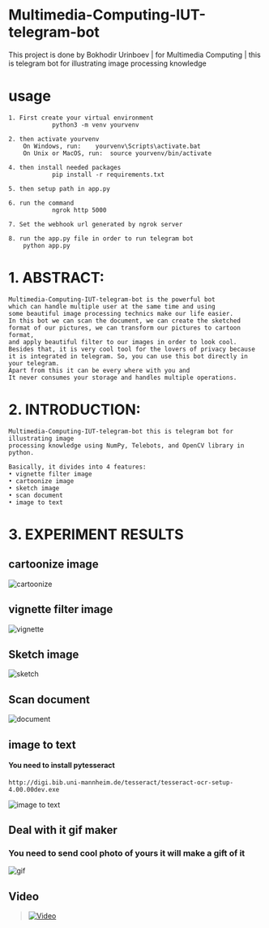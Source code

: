 # Multimedia-Computing-IUT-telegram-bot
This project is done by Bokhodir Urinboev |   for Multimedia Computing  | this is telegram bot for illustrating image processing knowledge  

# usage
```
1. First create your virtual environment
			python3 -m venv yourvenv

2. then activate yourvenv
	On Windows, run:  	yourvenv\Scripts\activate.bat
	On Unix or MacOS, run: 	source yourvenv/bin/activate

4. then install needed packages
			pip install -r requirements.txt

5. then setup path in app.py 

6. run the command  
			ngrok http 5000

7. Set the webhook url generated by ngrok server
 
8. run the app.py file in order to run telegram bot
	python app.py
```



# 1. ABSTRACT:
```
Multimedia-Computing-IUT-telegram-bot is the powerful bot 
which can handle multiple user at the same time and using 
some beautiful image processing technics make our life easier. 
In this bot we can scan the document, we can create the sketched 
format of our pictures, we can transform our pictures to cartoon format, 
and apply beautiful filter to our images in order to look cool. 
Besides that, it is very cool tool for the lovers of privacy because 
it is integrated in telegram. So, you can use this bot directly in your telegram. 
Apart from this it can be every where with you and 
It never consumes your storage and handles multiple operations.
```


# 2. INTRODUCTION:
```
Multimedia-Computing-IUT-telegram-bot this is telegram bot for illustrating image
processing knowledge using NumPy, Telebots, and OpenCV library in python.
```

```
Basically, it divides into 4 features:
• vignette filter image
• cartoonize image
• sketch image
• scan document
• image to text
```

# 3. EXPERIMENT RESULTS

## cartoonize image

![cartoonize](https://user-images.githubusercontent.com/40819423/82634756-0b3e4580-9c18-11ea-9dcf-e65d697338e4.jpg)


## vignette filter image
![vignette](https://user-images.githubusercontent.com/40819423/82634947-81db4300-9c18-11ea-9424-c86c1029dc3e.jpg)



## Sketch image

![sketch](https://user-images.githubusercontent.com/40819423/82634989-9ae3f400-9c18-11ea-888a-0c0bb900001e.jpg)



## Scan document
![document](https://user-images.githubusercontent.com/40819423/82635018-ad5e2d80-9c18-11ea-9351-d12555e6435e.jpg)

## image to text
#### You need to install pytesseract 
```
http://digi.bib.uni-mannheim.de/tesseract/tesseract-ocr-setup-4.00.00dev.exe
```
![image to text](https://user-images.githubusercontent.com/40819423/82929603-6025e700-9f9d-11ea-8922-31059a875f8f.png)


## Deal with it gif maker
### You need to send cool photo of yours it will make a gift of it
![gif](https://media.giphy.com/media/kH5bL2DCxND2rYTKhI/source.gif)

## Video 
> [![Video](https://img.youtube.com/vi/yFKyAgxBhUQ/2.jpg)](https://www.youtube.com/watch?v=yFKyAgxBhUQ&feature=youtu.be)


